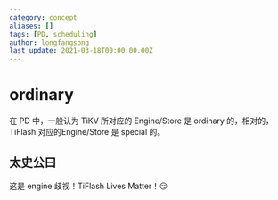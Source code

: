 ```yaml
---
category: concept
aliases: []
tags: [PD, scheduling]
author: longfangsong
last_update: 2021-03-18T00:00:00.00Z
---
```

# ordinary

在 PD 中，一般认为 TiKV 所对应的 Engine/Store 是 ordinary 的，相对的，TiFlash 对应的Engine/Store 是 special 的。

## 太史公曰

这是 engine 歧视！TiFlash Lives Matter！😏
